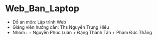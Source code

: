 # Web_Ban_Laptop
- Đồ án môn: Lập trình Web
- Giảng viên hướng dẫn: Ths Nguyễn Trung Hiểu
- Nhóm : + Nguyễn Phúc Luân
         + Đặng Thành Tân
         + Phạm Đức Thắng
